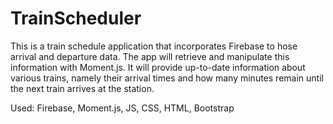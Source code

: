 # TrainScheduler
This is a train schedule application that incorporates Firebase to hose arrival and departure data. The app will retrieve and manipulate this information with Moment.js. It will provide up-to-date information about various trains, namely their arrival times and how many minutes remain until the next train arrives at the station.

Used: Firebase, Moment.js, JS, CSS, HTML, Bootstrap
